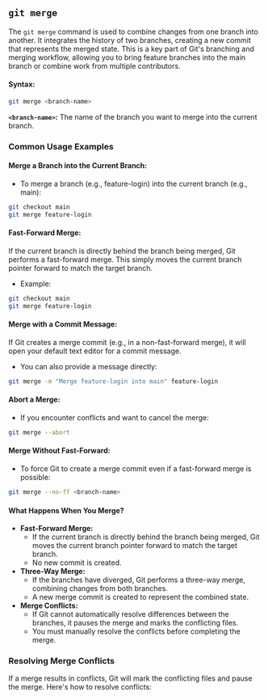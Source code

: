 ## `git merge`
The `git merge` command is used to combine changes from one branch into another. It integrates the history of two branches, creating a new commit that represents the merged state. This is a key part of Git's branching and merging workflow, allowing you to bring feature branches into the main branch or combine work from multiple contributors.
#### Syntax:
```bash
git merge <branch-name>
```
**`<branch-name>`:** The name of the branch you want to merge into the current branch.
### Common Usage Examples
#### Merge a Branch into the Current Branch:
- To merge a branch (e.g., feature-login) into the current branch (e.g., main):
```bash
git checkout main
git merge feature-login
```
#### Fast-Forward Merge:
If the current branch is directly behind the branch being merged, Git performs a fast-forward merge. This simply moves the current branch pointer forward to match the target branch.
- Example:
```bash
git checkout main
git merge feature-login
```
#### Merge with a Commit Message:
If Git creates a merge commit (e.g., in a non-fast-forward merge), it will open your default text editor for a commit message.  
- You can also provide a message directly:
```bash
git merge -m "Merge feature-login into main" feature-login
```
#### Abort a Merge:
- If you encounter conflicts and want to cancel the merge:
```bash
git merge --abort
```
#### Merge Without Fast-Forward:
- To force Git to create a merge commit even if a fast-forward merge is possible:
```bash
git merge --no-ff <branch-name>
```
#### What Happens When You Merge?
- **Fast-Forward Merge:**
  - If the current branch is directly behind the branch being merged, Git moves the current branch pointer forward to match the target branch.
  - No new commit is created.
- **Three-Way Merge:**
  - If the branches have diverged, Git performs a three-way merge, combining changes from both branches.
  - A new merge commit is created to represent the combined state.
- **Merge Conflicts:**
  - If Git cannot automatically resolve differences between the branches, it pauses the merge and marks the conflicting files.
  - You must manually resolve the conflicts before completing the merge.
### Resolving Merge Conflicts
If a merge results in conflicts, Git will mark the conflicting files and pause the merge. Here's how to resolve conflicts:
